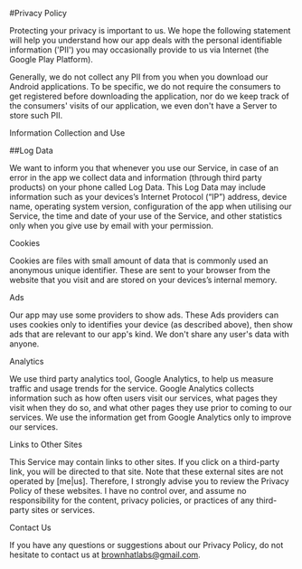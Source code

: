 #Privacy Policy

Protecting your privacy is important to us. We hope the following statement will help you understand how our app deals with the personal identifiable information ('PII') you may occasionally provide to us via Internet (the Google Play Platform).

Generally, we do not collect any PII from you when you download our Android applications. To be specific, we do not require the consumers to get registered before downloading the application, nor do we keep track of the consumers' visits of our application, we even don't have a Server to store such PII.

Information Collection and Use

##Log Data

We want to inform you that whenever you use our Service, in case of an error in the app we collect data and information (through third party products) on your phone called Log Data. This Log Data may include information such as your devices’s Internet Protocol (“IP”) address, device name, operating system version, configuration of the app when utilising our Service, the time and date of your use of the Service, and other statistics only when you give use by email with your permission.

Cookies

Cookies are files with small amount of data that is commonly used an anonymous unique identifier. These are sent to your browser from the website that you visit and are stored on your devices’s internal memory.

Ads

Our app may use some providers to show ads. These Ads providers can uses cookies only to identifies your device (as described above), then show ads that are relevant to our app's kind. We don't share any user's data with anyone.

Analytics

We use third party analytics tool, Google Analytics, to help us measure traffic and usage trends for the service. Google Analytics collects information such as how often users visit our services, what pages they visit when they do so, and what other pages they use prior to coming to our services. We use the information get from Google Analytics only to improve our services.

Links to Other Sites

This Service may contain links to other sites. If you click on a third-party link, you will be directed to that site. Note that these external sites are not operated by [me|us]. Therefore, I strongly advise you to review the Privacy Policy of these websites. I have no control over, and assume no responsibility for the content, privacy policies, or practices of any third-party sites or services.

Contact Us

If you have any questions or suggestions about our Privacy Policy, do not hesitate to contact us at brownhatlabs@gmail.com.
